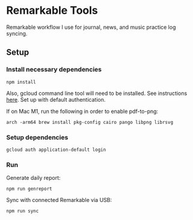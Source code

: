 # Remarkable Tools

Remarkable workflow I use for journal, news, and music practice log syncing.

## Setup

### Install necessary dependencies
```shell
npm install
```
Also, gcloud command line tool will need to be installed. See instructions [here](https://cloud.google.com/sdk/docs/install). Set up with default authentication.

If on Mac M1, run the following in order to enable pdf-to-png:
```shell
arch -arm64 brew install pkg-config cairo pango libpng librsvg
```

### Setup dependencies
```shell
gcloud auth application-default login
```

### Run
Generate daily report:
```shell
npm run genreport
```

Sync with connected Remarkable via USB: 
```shell
npm run sync
```